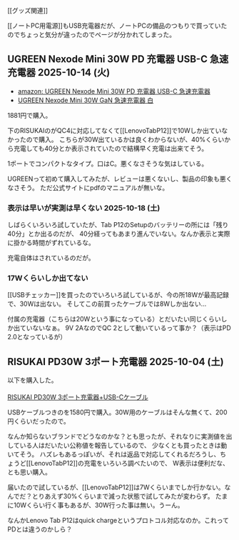 [[グッズ関連]]

[[ノートPC用電源]]もUSB充電器だが、ノートPCの備品のつもりで買っていたのでちょっと気分が違ったのでページが分かれてしまった。

## UGREEN Nexode Mini 30W PD 充電器 USB-C 急速充電器 2025-10-14 (火)

- [amazon: UGREEN Nexode Mini 30W PD 充電器 USB-C 急速充電器 ](https://amzn.to/4nnfyvD)
- [UGREEN Nexode Mini 30W GaN 急速充電器 白](https://ugreen.jp/products/nexode-mini-30w-gan-fast-charger-white)

1881円で購入。

下のRISUKAIのがQC4に対応してなくて[[LenovoTabP12]]で10Wしか出ていなかったので購入。
こちらが30W出ているかは良くわからないが、40%くらいから充電しても40分とか表示されていたので結構早く充電は出来てそう。

1ポートでコンパクトなタイプ。口はC。悪くなさそうな気はしている。

UGREENって初めて購入してみたが、レビューは悪くないし、製品の印象も悪くなさそう。
ただ公式サイトにpdfのマニュアルが無いな。

### 表示は早いが実測は早くない 2025-10-18 (土)

しばらくいろいろ試していたが、Tab P12のSetupのバッテリーの所には「残り40分」とか出るのだが、
40分経ってもあまり進んでいない。なんか表示と実際に掛かる時間がずれているな。

充電自体はされているのだが。

### 17Wくらいしか出てない

[[USBチェッカー]]を買ったのでいろいろ試しているが、今の所18Wが最高記録で、30Wは出ない。
そしてこの前買ったケーブルでは8Wしか出ない…

付属の充電器（こちらは20Wという事になっている）とだいたい同じくらいしか出ていないなぁ。
9V 2AなのでQC 2として動いているって事か？（表示はPD 2.0となっているが）

## RISUKAI PD30W 3ポート充電器 2025-10-04 (土)

以下を購入した。

<a href="https://hb.afl.rakuten.co.jp/ichiba/4d01a094.b11286ef.4d01a095.00be98ba/?pc=https%3A%2F%2Fitem.rakuten.co.jp%2Fauc-risukai%2Ft373-%2F&link_type=pict&ut=eyJwYWdlIjoiaXRlbSIsInR5cGUiOiJwaWN0Iiwic2l6ZSI6IjI0MHgyNDAiLCJuYW0iOjEsIm5hbXAiOiJyaWdodCIsImNvbSI6MSwiY29tcCI6ImRvd24iLCJwcmljZSI6MCwiYm9yIjoxLCJjb2wiOjEsImJidG4iOjEsInByb2QiOjAsImFtcCI6ZmFsc2V9" target="_blank" rel="nofollow sponsored noopener" style="word-wrap:break-word;"><img src="https://hbb.afl.rakuten.co.jp/hgb/4d01a094.b11286ef.4d01a095.00be98ba/?me_id=1303095&item_id=10261032&pc=https%3A%2F%2Fthumbnail.image.rakuten.co.jp%2F%400_mall%2Fauc-risukai%2Fcabinet%2Fk35%2Fimgrc0107425252.jpg%3F_ex%3D240x240&s=240x240&t=pict" border="0" style="margin:2px" alt="" title=""><br>
RISUKAI PD30W 3ポート充電器+USB-Cケーブル</a>

USBケーブルつきのを1580円で購入。30W用のケーブルはそんな無くて、200円くらいだったので。

なんか知らないブランドでどうなのかな？とも思ったが、それなりに実測値を出している人はだいたい公称値を報告しているので、
少なくとも買ったときは動いてそう。
ハズレもあるっぽいが、それは返品で対応してくれるだろうし、ちょうど[[LenovoTabP12]]の充電をいろいろ調べたいので、
W表示は便利だな、とも思い購入。

届いたので試しているが、[[LenovoTabP12]]は7Wくらいまでしか行かない。なんでだ？とりあえず30%くらいまで減った状態で試してみたが変わらず。
たまに10Wくらい行く事もあるが、30W行った事は無い。うーん。

なんかLenovo Tab P12はquick chargeというプロトコル対応なのか。これってPDとは違うのかしら？